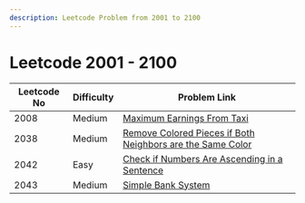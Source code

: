 ```yaml
---
description: Leetcode Problem from 2001 to 2100
---
```


# Leetcode 2001 - 2100

| Leetcode No | Difficulty | Problem Link                                                                                                                                                                                |
| ----------- | ---------- | ------------------------------------------------------------------------------------------------------------------------------------------------------------------------------------------- |
| 2008        | Medium     | [Maximum Earnings From Taxi](../difficulty-based-problem-index/leetcode-medium/leetcode-2008-maximum-earnings-from-taxi.md)                                                                 |
| 2038        | Medium     | [Remove Colored Pieces if Both Neighbors are the Same Color](../difficulty-based-problem-index/leetcode-medium/leetcode-2038-remove-colored-pieces-if-both-neighbors-are-the-same-color.md) |
| 2042        | Easy       | [Check if Numbers Are Ascending in a Sentence](../difficulty-based-problem-index/leetcode-easy/leetcode-2042-check-if-numbers-are-ascending-in-a-sentence.md)                               |
| 2043        | Medium     | [Simple Bank System](../difficulty-based-problem-index/leetcode-medium/leetcode-2043-simple-bank-system.md)                                                                                 |
